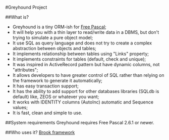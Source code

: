#Greyhound Project

##What is?
* Greyhound is a tiny ORM-ish for [Free Pascal](http://freepascal.org/);
* It will help you with a thin layer to read/write data in a DBMS, but don't trying to simulate a pure object model;
* It use SQL as query language and does not try to create a complex abstraction between objects and tables;
* It implements relationship between tables using "Links" property;
* It implements constraints for tables (default, check and unique);
* It was inspired in ActiveRecord pattern but have dynamic columns, not "attributes";
* It allows developers to have greater control of SQL rather than relying on the framework to generate it automatically;
* It has easy transaction support;
* It has the ability to add support for other databases libraries (SQLdb is default) like, ZEOS or whatever you want;
* It works with IDENTITY columns (AutoInc) automatic and Sequence values;
* It is fast, clean and simple to use.


##System requirements
Greyhound requires Free Pascal 2.6.1 or newer.


##Who uses it?
[Brook framework](http://brookframework.org)